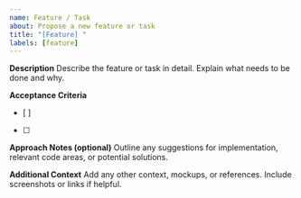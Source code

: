```yaml
---
name: Feature / Task
about: Propose a new feature or task
title: "[Feature] "
labels: [feature]
---
```


**Description**
Describe the feature or task in detail. Explain what needs to be done and why.

**Acceptance Criteria**
- [ ] 
- [ ] 

**Approach Notes (optional)**
Outline any suggestions for implementation, relevant code areas, or potential solutions.

**Additional Context**
Add any other context, mockups, or references. Include screenshots or links if helpful.

